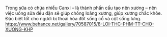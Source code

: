 Trong sữa có chứa nhiều Canxi – là thành phần cấu tạo nên xương – nên việc uống sữa đều đặn sẽ giúp chống loãng xương, giúp xương chắc khỏe. Đặc biệt tốt cho người bị thoái hóa đốt sống cổ và cột sống lưng.
https://www.behance.net/gallery/70587015/8-LOI-THC-PHM-TT-CHO-XUONG-KHP
